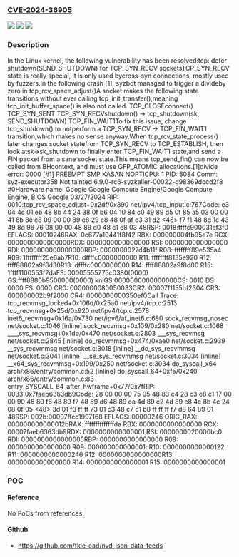 ### [CVE-2024-36905](https://cve.mitre.org/cgi-bin/cvename.cgi?name=CVE-2024-36905)
![](https://img.shields.io/static/v1?label=Product&message=Linux&color=blue)
![](https://img.shields.io/static/v1?label=Version&message=1da177e4c3f4%3C%2034e41a031fd7%20&color=brighgreen)
![](https://img.shields.io/static/v1?label=Vulnerability&message=n%2Fa&color=brighgreen)

### Description

In the Linux kernel, the following vulnerability has been resolved:tcp: defer shutdown(SEND_SHUTDOWN) for TCP_SYN_RECV socketsTCP_SYN_RECV state is really special, it is only used bycross-syn connections, mostly used by fuzzers.In the following crash [1], syzbot managed to trigger a divideby zero in tcp_rcv_space_adjust()A socket makes the following state transitions,without ever calling tcp_init_transfer(),meaning tcp_init_buffer_space() is also not called.         TCP_CLOSEconnect()         TCP_SYN_SENT         TCP_SYN_RECVshutdown() -> tcp_shutdown(sk, SEND_SHUTDOWN)         TCP_FIN_WAIT1To fix this issue, change tcp_shutdown() to notperform a TCP_SYN_RECV -> TCP_FIN_WAIT1 transition,which makes no sense anyway.When tcp_rcv_state_process() later changes socket statefrom TCP_SYN_RECV to TCP_ESTABLISH, then look atsk->sk_shutdown to finally enter TCP_FIN_WAIT1 state,and send a FIN packet from a sane socket state.This means tcp_send_fin() can now be called from BHcontext, and must use GFP_ATOMIC allocations.[1]divide error: 0000 [#1] PREEMPT SMP KASAN NOPTICPU: 1 PID: 5084 Comm: syz-executor358 Not tainted 6.9.0-rc6-syzkaller-00022-g98369dccd2f8 #0Hardware name: Google Google Compute Engine/Google Compute Engine, BIOS Google 03/27/2024 RIP: 0010:tcp_rcv_space_adjust+0x2df/0x890 net/ipv4/tcp_input.c:767Code: e3 04 4c 01 eb 48 8b 44 24 38 0f b6 04 10 84 c0 49 89 d5 0f 85 a5 03 00 00 41 8b 8e c8 09 00 00 89 e8 29 c8 48 0f af c3 31 d2 <48> f7 f1 48 8d 1c 43 49 8d 96 76 08 00 00 48 89 d0 48 c1 e8 03 48RSP: 0018:ffffc900031ef3f0 EFLAGS: 00010246RAX: 0c677a10441f8f42 RBX: 000000004fb95e7e RCX: 0000000000000000RDX: 0000000000000000 RSI: 0000000000000000 RDI: 0000000000000000RBP: 0000000027d4b11f R08: ffffffff89e535a4 R09: 1ffffffff25e6ab7R10: dffffc0000000000 R11: ffffffff8135e920 R12: ffff88802a9f8d30R13: dffffc0000000000 R14: ffff88802a9f8d00 R15: 1ffff1100553f2daFS:  00005555775c0380(0000) GS:ffff8880b9500000(0000) knlGS:0000000000000000CS:  0010 DS: 0000 ES: 0000 CR0: 0000000080050033CR2: 00007f1155bf2304 CR3: 000000002b9f2000 CR4: 0000000000350ef0Call Trace: <TASK>  tcp_recvmsg_locked+0x106d/0x25a0 net/ipv4/tcp.c:2513  tcp_recvmsg+0x25d/0x920 net/ipv4/tcp.c:2578  inet6_recvmsg+0x16a/0x730 net/ipv6/af_inet6.c:680  sock_recvmsg_nosec net/socket.c:1046 [inline]  sock_recvmsg+0x109/0x280 net/socket.c:1068  ____sys_recvmsg+0x1db/0x470 net/socket.c:2803  ___sys_recvmsg net/socket.c:2845 [inline]  do_recvmmsg+0x474/0xae0 net/socket.c:2939  __sys_recvmmsg net/socket.c:3018 [inline]  __do_sys_recvmmsg net/socket.c:3041 [inline]  __se_sys_recvmmsg net/socket.c:3034 [inline]  __x64_sys_recvmmsg+0x199/0x250 net/socket.c:3034  do_syscall_x64 arch/x86/entry/common.c:52 [inline]  do_syscall_64+0xf5/0x240 arch/x86/entry/common.c:83 entry_SYSCALL_64_after_hwframe+0x77/0x7fRIP: 0033:0x7faeb6363db9Code: 28 00 00 00 75 05 48 83 c4 28 c3 e8 c1 17 00 00 90 48 89 f8 48 89 f7 48 89 d6 48 89 ca 4d 89 c2 4d 89 c8 4c 8b 4c 24 08 0f 05 <48> 3d 01 f0 ff ff 73 01 c3 48 c7 c1 b8 ff ff ff f7 d8 64 89 01 48RSP: 002b:00007ffcc1997168 EFLAGS: 00000246 ORIG_RAX: 000000000000012bRAX: ffffffffffffffda RBX: 0000000000000000 RCX: 00007faeb6363db9RDX: 0000000000000001 RSI: 0000000020000bc0 RDI: 0000000000000005RBP: 0000000000000000 R08: 0000000000000000 R09: 000000000000001cR10: 0000000000000122 R11: 0000000000000246 R12: 0000000000000000R13: 0000000000000000 R14: 0000000000000001 R15: 0000000000000001

### POC

#### Reference
No PoCs from references.

#### Github
- https://github.com/fkie-cad/nvd-json-data-feeds

